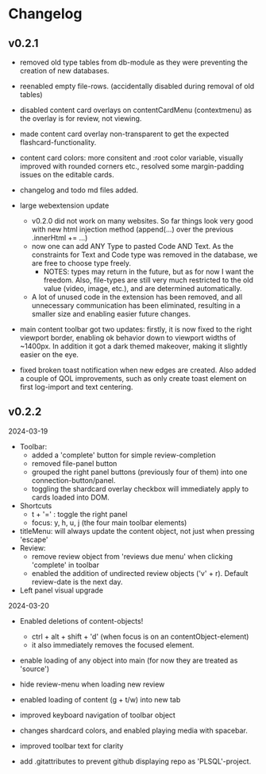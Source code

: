 
# Changelog


## v0.2.1

- removed old type tables from db-module as they were preventing the creation of new databases.
- reenabled empty file-rows. (accidentally disabled during removal of old tables)

- disabled content card overlays on contentCardMenu (contextmenu) as the overlay is for review, not viewing.
- made content card overlay non-transparent to get the expected flashcard-functionality. 
- content card colors: more consitent and :root color variable, visually improved with rounded corners etc., resolved some margin-padding issues on the editable cards.

- changelog and todo md files added.

- large webextension update
	- v0.2.0 did not work on many websites. So far things look very good with new html injection method (append(...) over the previous .innerHtml += ...)
	- now one can add ANY Type to pasted Code AND Text. As the constraints for Text and Code type was removed in the database, we are free to choose type freely. 
		- NOTES: types may return in the future, but as for now I want the freedom. Also, file-types are still very much restricted to the old value (video, image, etc.), and are determined automatically.
	- A lot of unused code in the extension has been removed, and all unnecessary communication has been eliminated, resulting in a smaller size and enabling easier future changes.

- main content toolbar got two updates: firstly, it is now fixed to the right viewport border, enabling ok behavior down to viewport widths of ~1400px. In addition it got a dark themed makeover, making it slightly easier on the eye. 

- fixed broken toast notification when new edges are created. Also added a couple of QOL improvements, such as only create toast element on first log-import and text centering. 


## v0.2.2

2024-03-19
- Toolbar:
	- added a 'complete' button for simple review-completion
	- removed file-panel button
	- grouped the right panel buttons (previously four of them) into one connection-button/panel.
	- toggling the shardcard overlay checkbox will immediately apply to cards loaded into DOM. 
- Shortcuts
	- t + '=' : toggle the right panel
	- focus: y, h, u, j (the four main toolbar elements)
- titleMenu: will always update the content object, not just when pressing 'escape'
- Review:
	- remove review object from 'reviews due menu' when clicking 'complete' in toolbar
	- enabled the addition of undirected review objects ('v' + r). Default review-date is the next day.
- Left panel visual upgrade

2024-03-20
- Enabled deletions of content-objects!
	- ctrl + alt + shift + 'd' (when focus is on an contentObject-element)
	- it also immediately removes the focused element.
- enable loading of any object into main (for now they are treated as 'source')
- hide review-menu when loading new review
- enabled loading of content (g + t/w) into new tab 
- improved keyboard navigation of toolbar object
- changes shardcard colors, and enabled playing media with spacebar. 
- improved toolbar text for clarity

- add .gitattributes to prevent github displaying repo as 'PLSQL'-project. 

